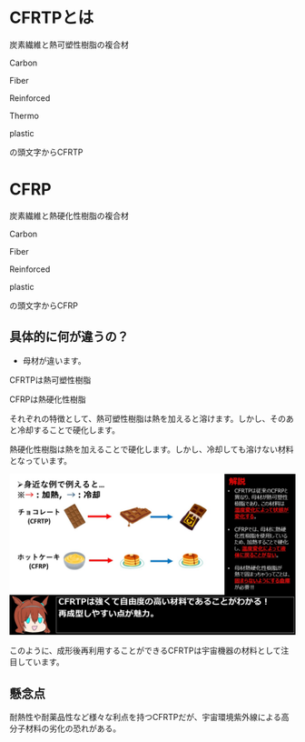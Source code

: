 # CFRTPとは
炭素繊維と熱可塑性樹脂の複合材

Carbon 

Fiber 

Reinforced 

Thermo

plastic

の頭文字からCFRTP

#  CFRP
炭素繊維と熱硬化性樹脂の複合材

Carbon 

Fiber 

Reinforced 

plastic

の頭文字からCFRP

##  具体的に何が違うの？
-  母材が違います。

CFRTPは熱可塑性樹脂

CFRPは熱硬化性樹脂

それぞれの特徴として、熱可塑性樹脂は熱を加えると溶けます。しかし、そのあと冷却することで硬化します。　　　

熱硬化性樹脂は熱を加えることで硬化します。しかし、冷却しても溶けない材料となっています。

<img src="https://github.com/Seig4n/CFRTP-/blob/main/photo/CF%E3%81%AE%E9%81%95%E3%81%84.jpg" width="1000">

このように、成形後再利用することができるCFRTPは宇宙機器の材料として注目しています。

##  懸念点
耐熱性や耐薬品性など様々な利点を持つCFRTPだが、宇宙環境紫外線による高分子材料の劣化の恐れがある。



